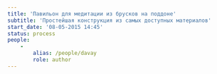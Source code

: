 ```yaml
---
title: 'Павильон для медитации из брусков на поддоне'
subtitle: 'Простейшая конструкция из самых доступных материалов'
start_date: '08-05-2015 14:45'
status: process
people:
    -
        alias: /people/davay
        role: author
---
```


